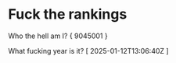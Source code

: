 # Fuck the rankings

Who the hell am I?
{ 9045001 }

What fucking year is it?
[ 2025-01-12T13:06:40Z ]
